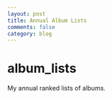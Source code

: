 ```yaml
---
layout: post
title: Annual Album Lists
comments: false
category: blog
---
```

# album_lists
My annual ranked lists of albums.
